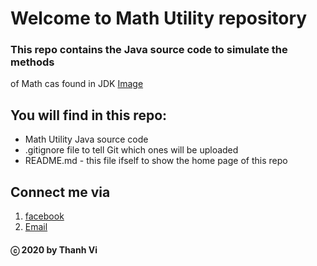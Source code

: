 # Welcome to Math Utility repository

### This repo contains the Java source code to simulate the methods
of Math cas found in JDK
[Image](https://www.google.com/imgres?imgurl=https%3A%2F%2Fmedia0.giphy.com%2Fmedia%2FJsVlBMEaHdOEGQKLXB%2Fgiphy.gif&imgrefurl=https%3A%2F%2Fgiphy.com%2Fexplore%2Fcapoo-cat&tbnid=X6ENOFOb2PfY9M&vet=12ahUKEwia-K6zlYntAhVPyqQKHRexAjkQMygMegUIARC8AQ..i&docid=m9RoHl3T_2BQeM&w=400&h=300&q=capoo%20cat&ved=2ahUKEwia-K6zlYntAhVPyqQKHRexAjkQMygMegUIARC8AQ)
## You will find in this repo:
* Math Utility Java source code
* .gitignore file to tell Git which ones will be uploaded
* README.md - this file ifself to show the home page of this repo

## Connect me via
1. [facebook](https://www.facebook.com/merry.kute.31/)
2. [Email](mailto:thanhviii888@gmail.com)
#### ⓒ 2020 by Thanh Vi